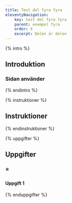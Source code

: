 ```yaml
---
title: Test del fyra fyra
eleventyNavigation:
    key: test del fyra fyra
    parent: exempel fyra
    order: 4
    excerpt: Delen är delen
---
```


{% intro %}

## Introduktion

### Sidan använder

{% endintro %}

{% instruktioner %}

## Instruktioner

{% endinstruktioner %}

{% uppgifter %}

## Uppgifter

### ⭐

#### Uppgift 1

{% enduppgifter %}
